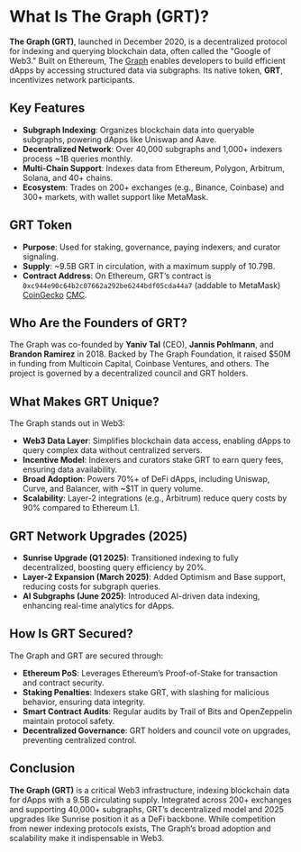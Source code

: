 # What Is The Graph (GRT)?

**The Graph (GRT)**, launched in December 2020, is a decentralized protocol for indexing and querying blockchain data, often called the "Google of Web3." Built on Ethereum, The [Graph](https://thegraph.com/) enables developers to build efficient dApps by accessing structured data via subgraphs. Its native token, **GRT**, incentivizes network participants. 

## Key Features
- **Subgraph Indexing**: Organizes blockchain data into queryable subgraphs, powering dApps like Uniswap and Aave.
- **Decentralized Network**: Over 40,000 subgraphs and 1,000+ indexers process ~1B queries monthly.
- **Multi-Chain Support**: Indexes data from Ethereum, Polygon, Arbitrum, Solana, and 40+ chains.
- **Ecosystem**: Trades on 200+ exchanges (e.g., Binance, Coinbase) and 300+ markets, with wallet support like MetaMask.

## GRT Token
- **Purpose**: Used for staking, governance, paying indexers, and curator signaling.
- **Supply**: ~9.5B GRT in circulation, with a maximum supply of 10.79B.
- **Contract Address**: On Ethereum, GRT’s contract is `0xc944e90c64b2c07662a292be6244bdf05cda44a7` (addable to MetaMask) [CoinGecko](https://www.coingecko.com/en/coins/the-graph) [CMC](https://coinmarketcap.com/currencies/the-graph/).

## Who Are the Founders of GRT?

The Graph was co-founded by **Yaniv Tal** (CEO), **Jannis Pohlmann**, and **Brandon Ramirez** in 2018. Backed by The Graph Foundation, it raised $50M in funding from Multicoin Capital, Coinbase Ventures, and others. The project is governed by a decentralized council and GRT holders.

## What Makes GRT Unique?

The Graph stands out in Web3:
- **Web3 Data Layer**: Simplifies blockchain data access, enabling dApps to query complex data without centralized servers.
- **Incentive Model**: Indexers and curators stake GRT to earn query fees, ensuring data availability.
- **Broad Adoption**: Powers 70%+ of DeFi dApps, including Uniswap, Curve, and Balancer, with ~$1T in query volume.
- **Scalability**: Layer-2 integrations (e.g., Arbitrum) reduce query costs by 90% compared to Ethereum L1.

## GRT Network Upgrades (2025)
- **Sunrise Upgrade (Q1 2025)**: Transitioned indexing to fully decentralized, boosting query efficiency by 20%.
- **Layer-2 Expansion (March 2025)**: Added Optimism and Base support, reducing costs for subgraph queries.
- **AI Subgraphs (June 2025)**: Introduced AI-driven data indexing, enhancing real-time analytics for dApps.

## How Is GRT Secured?

The Graph and GRT are secured through:
- **Ethereum PoS**: Leverages Ethereum’s Proof-of-Stake for transaction and contract security.
- **Staking Penalties**: Indexers stake GRT, with slashing for malicious behavior, ensuring data integrity.
- **Smart Contract Audits**: Regular audits by Trail of Bits and OpenZeppelin maintain protocol safety.
- **Decentralized Governance**: GRT holders and council vote on upgrades, preventing centralized control.

## Conclusion

**The Graph (GRT)** is a critical Web3 infrastructure, indexing blockchain data for dApps with a 9.5B circulating supply. Integrated across 200+ exchanges and supporting 40,000+ subgraphs, GRT’s decentralized model and 2025 upgrades like Sunrise position it as a DeFi backbone. While competition from newer indexing protocols exists, The Graph’s broad adoption and scalability make it indispensable in Web3.
